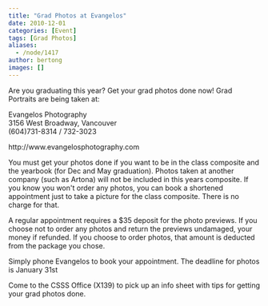 ```yaml
---
title: "Grad Photos at Evangelos"
date: 2010-12-01
categories: [Event]
tags: [Grad Photos]
aliases:
  - /node/1417
author: bertong
images: []
---
```


<div class="field field-name-body field-type-text-with-summary field-label-hidden"><div class="field-items"><div class="field-item even"><p>Are you graduating this year? Get your grad photos done now! Grad Portraits are being taken at:</p>
<p>Evangelos Photography<br>
3156 West Broadway, Vancouver<br>
(604)731-8314 / 732-3023</p>
<p>http://www.evangelosphotography.com</p>
<p>You must get your photos done if you want to be in the class composite and the yearbook (for Dec and May graduation). Photos taken at another company (such as Artona) will not be included in this years composite. If you know you won&apos;t order any photos, you can book a shortened appointment just to take a picture for the class composite. There is no charge for that.</p>
<p>A regular appointment requires a $35 deposit for the photo previews. If you choose not to order any photos and return the previews undamaged, your money if refunded. If you choose to order photos, that amount is deducted from the package you chose.</p>
<p>Simply phone Evangelos to book your appointment. The deadline for photos is January 31st</p>
<p>Come to the CSSS Office (X139) to pick up an info sheet with tips for getting your grad photos done.</p>
</div></div></div>    <footer>
          </footer>
